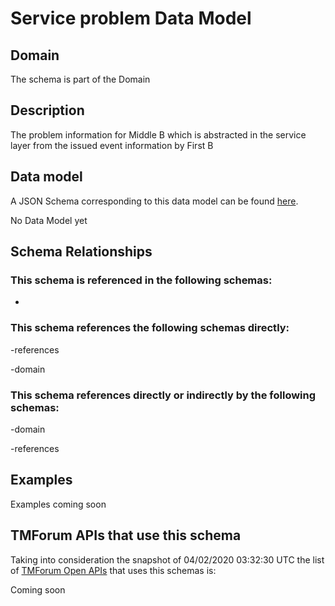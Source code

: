 # Service problem Data Model

## Domain

The  schema is part of the  Domain

## Description

The problem information for Middle B which is abstracted in the service layer from the issued event information by First B

## Data model

A JSON Schema corresponding to this data model can be found
[here](https://github.com/tmforum-rand/schemas/blob/candidates/Service/ServiceProblem.schema.json).

No Data Model yet

## Schema Relationships

### This schema is referenced in the following schemas:

-

### This schema references the following schemas directly:

-references

-domain

### This schema references directly or indirectly by the following schemas:

-domain

-references



## Examples

Examples coming soon

## TMForum APIs that use this schema

Taking into consideration the snapshot of 04/02/2020 03:32:30 UTC the list of [TMForum Open APIs](https://www.tmforum.org/open-apis/) that uses this schemas is:

Coming soon